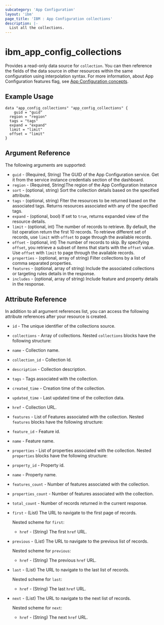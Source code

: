 ```yaml
---
subcategory: 'App Configuration'
layout: 'ibm'
page_title: 'IBM : App Configuration collections'
description: |-
  List all the collections.
---
```


# ibm_app_config_collections

Provides a read-only data source for `collection`. You can then reference the fields of the data source in other resources within the same configuration using interpolation syntax. For more information, about App Configuration features flag, see [App Configuration concepts](https://cloud.ibm.com//docs/app-configuration?topic=app-configuration-ac-overview).

## Example Usage

```hcl
data "app_config_collections" "app_config_collections" {
	guid = "guid"
  region = "region"
  tags = "tags"
  expand = "expand"
  limit = "limit"
  offset = "limit"
}
```

## Argument Reference

The following arguments are supported:

- `guid` - (Required, String) The GUID of the App Configuration service. Get it from the service instance credentials section of the dashboard.
- `region` - (Required, String)The region of the App Configuration Instance
- `sort` - (optional, string) Sort the collection details based on the specified attribute.
- `tags` - (optional, string) Flter the resources to be returned based on the associated tags. Returns resources associated with any of the specified tags.
- `expand` - (optional, bool) If set to `true`, returns expanded view of the resource details.
- `limit` - (optional, int) The number of records to retrieve. By default, the list operation return the first 10 records. To retrieve different set of records, use `limit` with `offset` to page through the available records.
- `offset` - (optional, int) The number of records to skip. By specifying `offset`, you retrieve a subset of items that starts with the `offset` value. Use `offset` with `limit` to page through the available records.
- `properties` - (optional, array of string) Filter collections by a list of comma separated properties.
- `features` - (optional, array of string) Include the associated collections or targeting rules details in the response.
- `includes` - (optional, array of string) Include feature and property details in the response.

## Attribute Reference

In addition to all argument references list, you can access the following attribute references after your resource is created.

- `id` - The unique identifier of the collections source.
- `collections` - Array of collections. Nested `collections` blocks have the following structure:

- `name` - Collection name.

- `collection_id` - Collection Id.

- `description` - Collection description.

- `tags` - Tags associated with the collection.

- `created_time` - Creation time of the collection.

- `updated_time` - Last updated time of the collection data.

- `href` - Collection URL.

- `features` - List of Features associated with the collection. Nested `features` blocks have the following structure:

- `feature_id` - Feature id.

- `name` - Feature name.

- `properties` - List of properties associated with the collection. Nested `properties` blocks have the following structure:

- `property_id` - Property id.

- `name` - Property name.

- `features_count` - Number of features associated with the collection.

- `properties_count` - Number of features associated with the collection.

- `total_count` - Number of records returned in the current response.

- `first` - (List) The URL to navigate to the first page of records.

  Nested scheme for `first`:
  - `href` - (String) The first `href` URL.
  
- `previous` - (List) The URL to navigate to the previous list of records.

  Nested scheme for `previous`:
  - `href` - (String) The previous `href` URL.

- `last` - (List) The URL to navigate to the last list of records.

  Nested scheme for `last`:
  - `href` - (String) The last `href` URL.

- `next` - (List) The URL to navigate to the next list of records.

  Nested scheme for `next`:
  - `href` - (String) The next `href` URL.

